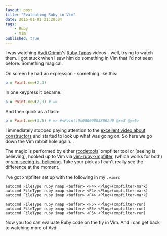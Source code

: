 ```yaml
---
layout: post
title: "Evaluating Ruby in Vim"
date: 2015-01-01 21:28:04
tags:
    - Ruby
    - Vim
published: true
---
```


I was watching [Avdi Grimm]'s [Ruby Tapas] videos - well, trying to watch them.
I got stuck when I saw him do something in Vim that I'd not seen before.
Something magical.

On screen he had an expression - something like this:

```ruby
p = Point.new(2,3)
```

In one keypress it became:

```ruby
p = Point.new(2,3) # =>
```

And then quick as a flash:

```ruby
p = Point.new(3,5) # => #<Point:0x000000038862d0 @x=3 @y=5>
```

I immediately stopped paying attention to the [excellent video about
constructors] and started to look up what was going on.
So here we go down the Vim rabbit hole again...

The magic is performed by either [rcodetools]' xmpfilter tool or
[seeing is believing], hooked up to Vim via [vim-ruby-xmpfilter], (which works
for both) or [vim-seeing-is-believing]. Take your pick as I can't really see the
difference at the moment.

I've got xmpfilter set up with the following in my `.vimrc`

```vim
autocmd FileType ruby nmap <buffer> <F4> <Plug>(xmpfilter-mark)
autocmd FileType ruby xmap <buffer> <F4> <Plug>(xmpfilter-mark)
autocmd FileType ruby imap <buffer> <F4> <Plug>(xmpfilter-mark)

autocmd FileType ruby nmap <buffer> <F5> <Plug>(xmpfilter-run)
autocmd FileType ruby xmap <buffer> <F5> <Plug>(xmpfilter-run)
autocmd FileType ruby imap <buffer> <F5> <Plug>(xmpfilter-run)
```

Now you too can evaluate Ruby code on the fly in Vim. And I can get back to
watching more of Avdi.

[Avdi Grimm]: https://twitter.com/avdi
[excellent video about constructors]: http://www.rubytapas.com/episodes/7-Constructors?filter=free
[rcodetools]: http://rubygems.org/gems/rcodetools
[Ruby Tapas]: http://www.rubytapas.com/
[seeing_is_believing]: https://github.com/JoshCheek/seeing_is_believing
[vim-ruby-xmpfilter]: https://github.com/t9md/vim-ruby-xmpfilter
[vim-seeing-is-believing]: https://github.com/hwartig/vim-seeing-is-believing
